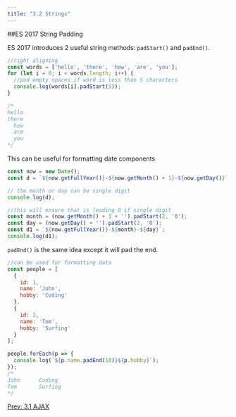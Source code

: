 ```yaml
---
title: "3.2 Strings"
---
```


##ES 2017 String Padding

ES 2017 introduces 2 useful string methods: `padStart()` and `padEnd()`.

```javascript
//right aligning
const words = ['hello', 'there', 'how', 'are', 'you'];
for (let i = 0; i < words.length; i++) {
  //pad empty spaces if word is less than 5 characters
  console.log(words[i].padStart(5));
}

/*
hello
there
  how
  are
  you
*/
```

This can be useful for formatting date components

```javascript
const now = new Date();
const d = `${now.getFullYear()}-${now.getMonth() + 1}-${now.getDay()}`;

// the month or day can be single digit
console.log(d);

//this will ensure that is leading 0 if single digit
const month = (now.getMonth() + 1 + '').padStart(2, '0');
const day = (now.getDay() + '').padStart(2, '0');
const d1 = `${now.getFullYear()}-${month}-${day}`;
console.log(d1);
```

`padEnd()` is the same idea except it will pad the end.

```javascript
//can be used for formatting data
const people = [
  {
    id: 1,
    name: 'John',
    hobby: 'Coding'
  },
  {
    id: 2,
    name: 'Tom',
    hobby: 'Surfing'
  }
];

people.forEach(p => {
  console.log(`${p.name.padEnd(10)}${p.hobby}`);
});
/*
John      Coding
Tom       Surfing
*/
```

<div>
  <div class='text-left'>
    <a href="/3-1-ajax">Prev: 3.1 AJAX</a>
  </div>

</div>
